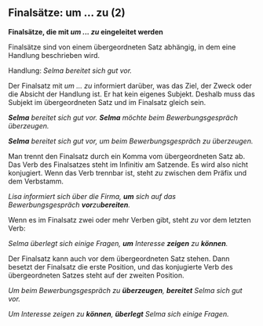 ## Finalsätze: um ... zu (2)

**Finalsätze, die mit _um ... zu_ eingeleitet werden**

Finalsätze sind von einem übergeordneten Satz abhängig, in dem eine Handlung beschrieben wird.

Handlung: _Selma bereitet sich gut vor._

Der Finalsatz mit _um … zu_ informiert darüber, was das Ziel, der Zweck oder die Absicht der Handlung ist. Er hat kein eigenes Subjekt. Deshalb muss das Subjekt im übergeordneten Satz und im Finalsatz gleich sein.

**_Selma_** _bereitet sich gut vor. **Selma** möchte beim Bewerbungsgespräch überzeugen._

**_Selma_** _bereitet sich gut vor, um beim Bewerbungsgespräch zu überzeugen._  
  
Man trennt den Finalsatz durch ein Komma vom übergeordneten Satz ab. Das Verb des Finalsatzes steht im Infinitiv am Satzende. Es wird also nicht konjugiert. Wenn das Verb trennbar ist, steht _zu_ zwischen dem Präfix und dem Verbstamm.

_Lisa informiert sich über die Firma, **um** sich auf das Bewerbungsgespräch **vor**zu**bereiten**._  
  
Wenn es im Finalsatz zwei oder mehr Verben gibt, steht _zu_ vor dem letzten Verb:

_Selma überlegt sich einige Fragen, **um** Interesse **zeigen** zu **können**._  
  
Der Finalsatz kann auch vor dem übergeordneten Satz stehen. Dann besetzt der Finalsatz die erste Position, und das konjugierte Verb des übergeordneten Satzes steht auf der zweiten Position.

_Um beim Bewerbungsgespräch zu **überzeugen**, **bereitet** Selma sich gut vor._

_Um Interesse zeigen zu **können**, **überlegt** Selma sich einige Fragen._